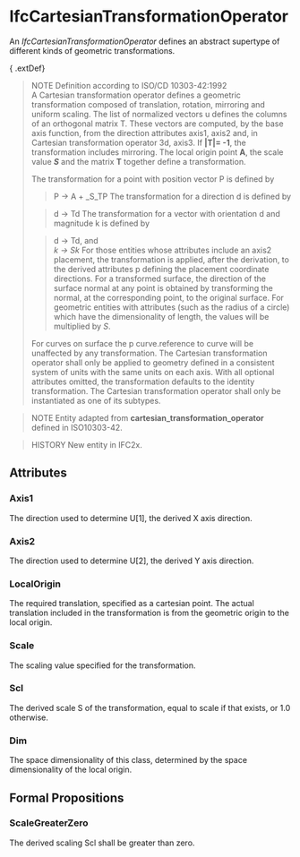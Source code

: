 # IfcCartesianTransformationOperator

An _IfcCartesianTransformationOperator_ defines an abstract supertype of different kinds of geometric transformations.

{ .extDef}
> NOTE  Definition according to ISO/CD 10303-42:1992  
> A Cartesian transformation operator defines a geometric transformation composed of translation, rotation, mirroring and uniform scaling. The list of normalized vectors u defines the columns of an orthogonal matrix T. These vectors are computed, by the base axis function, from the direction attributes axis1, axis2 and, in Cartesian transformation operator 3d, axis3. If **|T|= -1**, the transformation includes mirroring. The local origin point **A**, the scale value **_S_** and the matrix **T** together define a transformation.  
>   
> The transformation for a point with position vector P is defined by 
>> P -> A + _S_TP
> The transformation for a direction d is defined by
> 
>> d -> Td
> The transformation for a vector with orientation d and magnitude k is defined by
> 
>> d -> Td, and  
>> _k -> Sk_
> For those entities whose attributes include an axis2 placement, the transformation is applied, after the derivation, to the derived attributes p defining the placement coordinate directions. For a transformed surface, the direction of the surface normal at any point is obtained by transforming the normal, at the corresponding point, to the original surface. For geometric entities with attributes (such as the radius of a circle) which have the dimensionality of length, the values will be multiplied by _S_.
> 
> For curves on surface the p curve.reference to curve will be unaffected by any transformation. The Cartesian transformation operator shall only be applied to geometry defined in a consistent system of units with the same units on each axis. With all optional attributes omitted, the transformation defaults to the identity transformation. The Cartesian transformation operator shall only be instantiated as one of its subtypes.
> 


> NOTE  Entity adapted from **cartesian_transformation_operator** defined in ISO10303-42.

> HISTORY  New entity in IFC2x.

## Attributes

### Axis1
The direction used to determine U[1], the derived X axis direction.

### Axis2
The direction used to determine U[2], the derived Y axis direction.

### LocalOrigin
The required translation, specified as a cartesian point. The actual translation included in the transformation is from the geometric origin to the local origin.

### Scale
The scaling value specified for the transformation.

### Scl
The derived scale S of the transformation, equal to scale if that exists, or 1.0 otherwise.

### Dim
The space dimensionality of this class, determined by the space dimensionality of the local origin.

## Formal Propositions

### ScaleGreaterZero
The derived scaling Scl shall be greater than zero.
